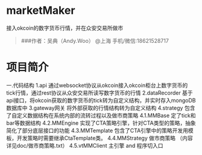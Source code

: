 # marketMaker
接入okcoin的数字货币行情，并在众安交易所做市

> ###作者：吴典（Andy.Woo） @上海 手机/微信:18621528717
>



# 项目简介

一.代码结构
1.api
通过websocket协议从okcoin接入okcoin柜台上数字货币的tick行情，通过rest协议从众安交易所读写数字货币的行情
2.dataRecorder
基于api接口，将okcoin获取的数字货币的tick转为自定义结构，并实时存入mongoDB数据库中
3.gateway网关
将外部获取的行情结构转为自定义结构
4.strategy
包含了自定义数据结构在系统内部的流转过程以及做市商策略
4.1.MMBase 定了tick和bar等数据结构
4.2.MMEngine 实现了CTA策略引擎，针对CTA类型的策略，抽象简化了部分底层接口的功能
4.3.MMTemplate 包含了CTA引擎中的策略开发用模板，开发策略时需要继承CtaTemplate类。
4.4.MMStrategy 做市商策略 （内容详见doc/做市商策略.txt）
4.5.vtMMClient 主引擎 and 程序切入口


